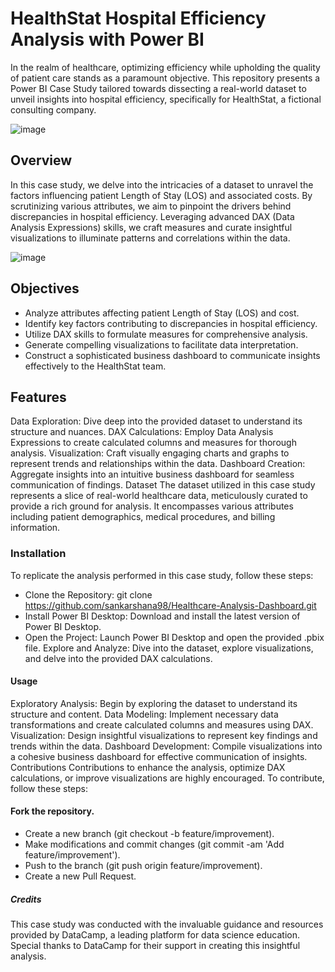 # HealthStat Hospital Efficiency Analysis with Power BI
In the realm of healthcare, optimizing efficiency while upholding the quality of patient care stands as a paramount objective. This repository presents a Power BI Case Study tailored towards dissecting a real-world dataset to unveil insights into hospital efficiency, specifically for HealthStat, a fictional consulting company.

![image](https://github.com/sankarshana98/Healthcare-Analysis-Dashboard/assets/52189722/53634903-6126-4f9b-9e38-b4d6f7bdb7a1)

## Overview
In this case study, we delve into the intricacies of a dataset to unravel the factors influencing patient Length of Stay (LOS) and associated costs. By scrutinizing various attributes, we aim to pinpoint the drivers behind discrepancies in hospital efficiency. Leveraging advanced DAX (Data Analysis Expressions) skills, we craft measures and curate insightful visualizations to illuminate patterns and correlations within the data.

![image](https://github.com/sankarshana98/Healthcare-Analysis-Dashboard/assets/52189722/ca0d953d-f806-43fe-9e2b-e7430cbbcf51)

## Objectives
- Analyze attributes affecting patient Length of Stay (LOS) and cost.
- Identify key factors contributing to discrepancies in hospital efficiency.
- Utilize DAX skills to formulate measures for comprehensive analysis.
- Generate compelling visualizations to facilitate data interpretation.
- Construct a sophisticated business dashboard to communicate insights effectively to the HealthStat team.

## Features
Data Exploration: Dive deep into the provided dataset to understand its structure and nuances.
DAX Calculations: Employ Data Analysis Expressions to create calculated columns and measures for thorough analysis.
Visualization: Craft visually engaging charts and graphs to represent trends and relationships within the data.
Dashboard Creation: Aggregate insights into an intuitive business dashboard for seamless communication of findings.
Dataset
The dataset utilized in this case study represents a slice of real-world healthcare data, meticulously curated to provide a rich ground for analysis. It encompasses various attributes including patient demographics, medical procedures, and billing information.

### Installation
To replicate the analysis performed in this case study, follow these steps:

- Clone the Repository: git clone https://github.com/sankarshana98/Healthcare-Analysis-Dashboard.git
- Install Power BI Desktop: Download and install the latest version of Power BI Desktop.
- Open the Project: Launch Power BI Desktop and open the provided .pbix file.
Explore and Analyze: Dive into the dataset, explore visualizations, and delve into the provided DAX calculations.

#### Usage
Exploratory Analysis: Begin by exploring the dataset to understand its structure and content.
Data Modeling: Implement necessary data transformations and create calculated columns and measures using DAX.
Visualization: Design insightful visualizations to represent key findings and trends within the data.
Dashboard Development: Compile visualizations into a cohesive business dashboard for effective communication of insights.
Contributions
Contributions to enhance the analysis, optimize DAX calculations, or improve visualizations are highly encouraged. To contribute, follow these steps:

#### Fork the repository.
- Create a new branch (git checkout -b feature/improvement).
- Make modifications and commit changes (git commit -am 'Add feature/improvement').
- Push to the branch (git push origin feature/improvement).
- Create a new Pull Request.

##### Credits
This case study was conducted with the invaluable guidance and resources provided by DataCamp, a leading platform for data science education. Special thanks to DataCamp for their support in creating this insightful analysis.
